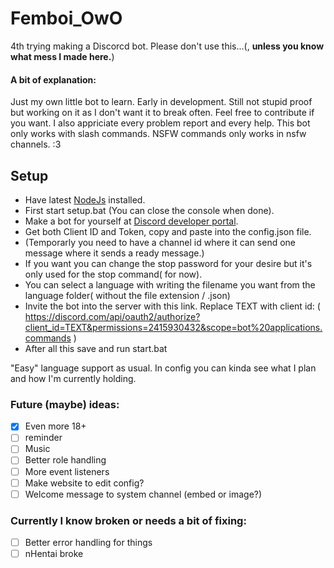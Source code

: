 # Femboi_OwO
4th trying making a Discorcd bot.
Please don't use this...(, **unless you know what mess I made here.**)
#### A bit of explanation:
Just my own little bot to learn. Early in development. Still not stupid proof but working on it as I don't want it to break often.
Feel free to contribute if you want. I also appriciate every problem report and every help.
This bot only works with slash commands. NSFW commands only works in nsfw channels. :3
## Setup
- Have latest [NodeJs](https://nodejs.org/en/) installed.
- First start setup.bat (You can close the console when done).
- Make a bot for yourself at [Discord developer portal](https://discord.com/developers/applications).
- Get both Client ID and Token, copy and paste into the config.json file.
- (Temporarly you need to have a channel id where it can send one message where it sends a ready message.)
- If you want you can change the stop password for your desire but it's only used for the stop command( for now).
- You can select a language with writing the filename you want from the language folder( without the file extension / .json)
- Invite the bot into the server with this link. Replace TEXT with client id: ( https://discord.com/api/oauth2/authorize?client_id=TEXT&permissions=2415930432&scope=bot%20applications.commands )
- After all this save and run start.bat

"Easy" language support as usual. In config you can kinda see what I plan and how I'm currently holding.

### Future (maybe) ideas:
- [x] Even more 18+ 
- [ ] reminder
- [ ] Music
- [ ] Better role handling
- [ ] More event listeners
- [ ] Make website to edit config?
- [ ] Welcome message to system channel (embed or image?)
### Currently I know broken or needs a bit of fixing:
- [ ] Better error handling for things 
- [ ] nHentai broke
